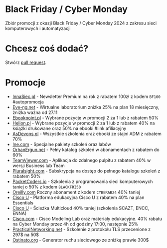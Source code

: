 # Black Friday / Cyber Monday
Zbiór promocji z okazji Black Friday / Cyber Monday 2024 z zakresu sieci komputerowych i automatyzacji

# Chcesz coś dodać?
Stwórz [pull request](https://github.com/rafalrud/Black-Friday-Cyber-Monday/pulls).

# Promocje
* [InnaSiec.pl](https://innasiec.pl/newsletter/) - Newsletter Premium na rok z rabatem 100zł z kodem `BF100` #autopromocja
*  [Eve-ng.net](https://www.eve-ng.net/) - Wirtualne laboratorium zniżka 25% na plan 18 miesięczny, żniżka ważna od 27.11
* [Ebookpoint.pl](https://ebookpoint.pl/promocja/2za1/33/informatyka) - Wybrane pozycje w promocji 2 za 1 lub z rabatem 50%
* [Helion.pl](https://helion.pl/pagec/156926/1/promocja/2za1/35/sieci-komputerowe) - Wybrane pozycje w promocji 2 za 1 lub z rabatem 40% na książki drukowane oraz 50% na ebooki #link afiliacyjny
* [AsDevops.pl](https://asdevops.pl/akcja-specjalna/) - Wszystkie szkolenia oraz ebooki ze stajni ADM z rabatem 70%
* [Ine.com](https://checkout.ine.com/black-friday) - Specjalne pakiety szkoleń oraz labów
* [OrhanErgun.net](https://orhanergun.net/pricing) - Pełny katalog szkoleń w abonamentach z rabatem do 60%
* [TeamViewer.com](https://service.teamviewer.com/pl-pl/overview/a?coupon=CMP-W-GN-BF24#Single) - Aplikacja do zdalnego pulpitu z rabatem 40% w wersji Business lub Team
* [Pluralsight.com](https://www.pluralsight.com/pricing/skills) - Subskrypcja na dostęp do pełnego katalogu szkoleń z rabatem 50%
* [PacketCoders.io](https://www.packetcoders.io/membership-gbp/) - Szkolenia z programowania sieci komputerowych taniej o 50% z kodem `BLACKFRI50`
* [Oreilly.com](https://learning.oreilly.com/signup/?code=CYBERAB24) Roczny abonament z kodem `CYBERAB24` 40% taniej
* [Cisco U](https://u.cisco.com/plans) - Platforma edukacyjna Cisco U z rabatem 40% na plan Essentials
* [Cisco U](https://www.cisco.com/site/us/en/learn/training-certifications/learning-deals.html#containergrid-f74792e7fe) - Ścieżka Multicloud 40% taniej (szkolenia SCAZT, ENCC, ENNA)
* [Cisco.com](https://learningnetworkstore.cisco.com/promotions?ccid=cybermonday24) - Cisco Modeling Lab oraz materiały edukacyjne. 40% rabatu na Cyber Monday przez 4h od godziny 17:00, następnie 25%
* [PracticalNetworking.net](https://classes.pracnet.net/courses/practical-tls) - Szkolenie z protokołu TLS przecenione z 297$ na 50$
* [Ostinato.org](https://ostinato.org/pricing/) - Generator ruchu sieciowego ze zniżką prawie 300$


